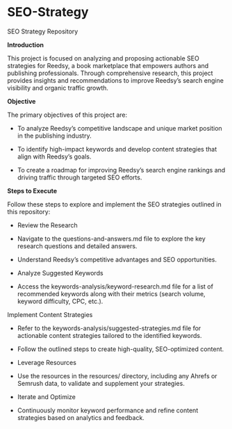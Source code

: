 # SEO-Strategy

SEO Strategy Repository

**Introduction**

This project is focused on analyzing and proposing actionable SEO strategies for Reedsy, a book marketplace that empowers authors and publishing professionals. Through comprehensive research, this project provides insights and recommendations to improve Reedsy’s search engine visibility and organic traffic growth.

**Objective**

The primary objectives of this project are:

- To analyze Reedsy’s competitive landscape and unique market position in the publishing industry.

- To identify high-impact keywords and develop content strategies that align with Reedsy’s goals.

- To create a roadmap for improving Reedsy’s search engine rankings and driving traffic through targeted SEO efforts.

**Steps to Execute**

Follow these steps to explore and implement the SEO strategies outlined in this repository:

- Review the Research

- Navigate to the questions-and-answers.md file to explore the key research questions and detailed answers.

- Understand Reedsy’s competitive advantages and SEO opportunities.

- Analyze Suggested Keywords

- Access the keywords-analysis/keyword-research.md file for a list of recommended keywords along with their metrics (search volume, keyword difficulty, CPC, etc.).

Implement Content Strategies

- Refer to the keywords-analysis/suggested-strategies.md file for actionable content strategies tailored to the identified keywords.

- Follow the outlined steps to create high-quality, SEO-optimized content.

- Leverage Resources

- Use the resources in the resources/ directory, including any Ahrefs or Semrush data, to validate and supplement your strategies.

- Iterate and Optimize

- Continuously monitor keyword performance and refine content strategies based on analytics and feedback.


